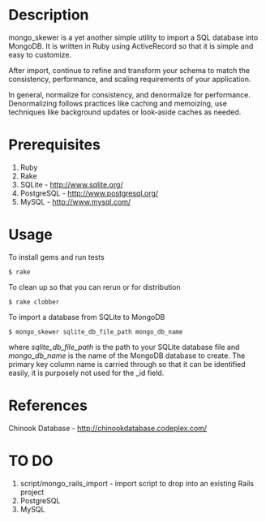 # Description

mongo_skewer is a yet another simple utility to import a SQL database into MongoDB.
It is written in Ruby using ActiveRecord so that it is simple and easy to customize.

After import, continue to refine and transform your schema to match the
consistency, performance, and scaling requirements of your application.

In general, normalize for consistency, and denormalize for performance.  Denormalizing
follows practices like caching and memoizing, use techniques like background updates or
look-aside caches as needed.

# Prerequisites

1. Ruby
2. Rake
3. SQLite - http://www.sqlite.org/
4. PostgreSQL - http://www.postgresql.org/
5. MySQL - http://www.mysql.com/

# Usage

To install gems and run tests

    $ rake

To clean up so that you can rerun or for distribution

    $ rake clobber

To import a database from SQLite to MongoDB

    $ mongo_skewer sqlite_db_file_path mongo_db_name

where _sqlite_db_file_path_ is the path to your SQLite database file
and _mongo_db_name_ is the name of the MongoDB database to create.
The primary key column name is carried through so that it can be identified easily,
it is purposely not used for the _id field.

# References

Chinook Database - http://chinookdatabase.codeplex.com/

# TO DO

1. script/mongo_rails_import - import script to drop into an existing Rails project
2. PostgreSQL
3. MySQL

